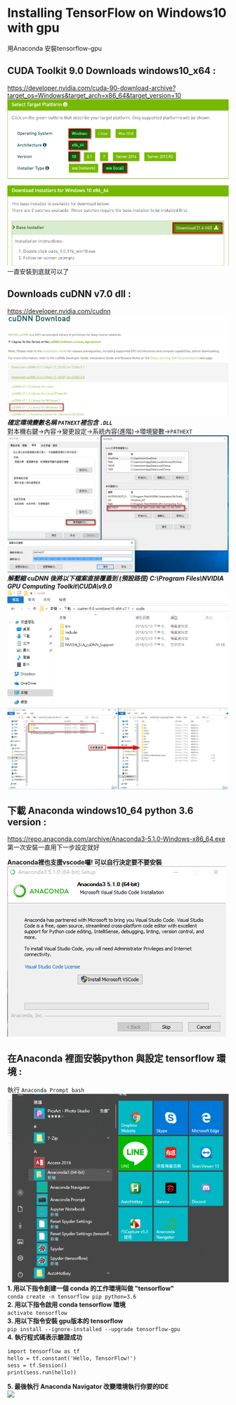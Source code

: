# Installing TensorFlow on Windows10 with gpu
用Anaconda 安裝tensorflow-gpu
## CUDA Toolkit 9.0 Downloads windows10_x64 :<br/> ##
https://developer.nvidia.com/cuda-90-download-archive?target_os=Windows&target_arch=x86_64&target_version=10<br/>
![](https://github.com/Tai-liang-Zhou/Natural-Language-Processing/blob/master/2018-05-10_144237.png) <br/>
一直安裝到底就可以了

## Downloads cuDNN v7.0 dll :<br/> ##
https://developer.nvidia.com/cudnn
![](https://github.com/Tai-liang-Zhou/Natural-Language-Processing/blob/master/2018-05-10_150151.png)
***確定環境變數名稱 `PATHEXT`裡包含 `.DLL` <br/>***
對本機右鍵->內容->變更設定->系統內容(進階)->環境變數->`PATHEXT`
![](https://github.com/Tai-liang-Zhou/Natural-Language-Processing/blob/master/2018-05-11_182727.png)
***解壓縮 cuDNN 後將以下檔案直接覆蓋到 (預設路徑) C:\Program Files\NVIDIA GPU Computing Toolkit\CUDA\v9.0 <br/>***
![](https://github.com/Tai-liang-Zhou/Natural-Language-Processing/blob/master/2018-05-10_165850.png)<br/>
![](https://github.com/Tai-liang-Zhou/Natural-Language-Processing/blob/master/2018-05-11_171331.png)<br/>
## 下載 Anaconda windows10_64 python 3.6 version :<br/> ##
https://repo.anaconda.com/archive/Anaconda3-5.1.0-Windows-x86_64.exe 第一次安裝一直用下一步設定就好 <br/>

**Anaconda裡也支援vscode囉! 可以自行決定要不要安裝 <br/>**
![](https://github.com/Tai-liang-Zhou/Natural-Language-Processing/blob/master/2018-05-10_152212.png)<br/>

## 在Anaconda 裡面安裝python 與設定 tensorflow 環境 :<br/> ##
執行 `Anaconda Prompt bash`  
![](https://github.com/Tai-liang-Zhou/Natural-Language-Processing/blob/master/%E6%93%B7%E5%8F%96.PNG)  
**1. 用以下指令創建一個 conda 的工作環境叫做 "tensorflow" <br/>**
```conda create -n tensorflow pip python=3.6 ```  <br/>
**2. 用以下指令啟用 conda tensorflow 環境 <br/>**
```activate tensorflow```  <br/>
**3. 用以下指令安裝 gpu版本的 tensorflow <br/>**
```pip install --ignore-installed --upgrade tensorflow-gpu``` <br/>
**4. 執行程式碼表示驗證成功 <br/>**
```
import tensorflow as tf  
hello = tf.constant('Hello, TensorFlow!') 
sess = tf.Session()  
print(sess.run(hello))  
```  
**5. 最後執行 Anaconda Navigator 改變環境執行你要的IDE <br/>**
![](https://github.com/Tai-liang-Zhou/Natural-Language-Processing/blob/master/2018-05-11_183522.png)<br/>
